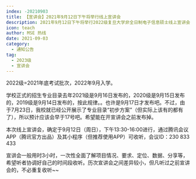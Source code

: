 ```yaml
---
index: -20210903
title: 【宣讲会】2021年9月12日下午将举行线上宣讲会
description: 2021年9月12日下午将举行2022级复旦大学非全日制电子信息硕士线上宣讲会
icon: teach
author: MSE 热线
date: 2021-09-03
category:
  - 通知公告
tag:
  - 2023级
  - 宣讲会
---
```


2022级=2021年底考试批次，2022年9月入学。

学校正式的招生专业目录去年2021级是9月16日发布的，2020级是9月15日发布的，2019级是9月14日发布的，按此规律。。也许是9月17日才发布吧。不过，由于7月23日，我校就已经公开展示了专业目录“初步方案”（但实际上该有的都有了），所以预计应该会早于17号吧。希望能在开宣讲会之前发布掉。

本次线上宣讲会，确定于9月12日（周日），下午13:30-16:00进行，通过腾讯会议APP（腾讯官方出品）及其小程序（但推荐使用APP）可收听，会议ID：230 833 433

宣讲会一般用时3小时，一次性全面了解项目情况、要求、定位、数据、分享等，希望听者协调好自己的时间段收听。历次宣讲会之间差异较小，但凡听过之前宣讲会的，不必重复收听~~